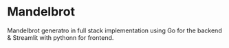 # Mandelbrot
Mandelbrot generatro in full stack implementation using Go for the backend & Streamlit with pythonn for frontend.

